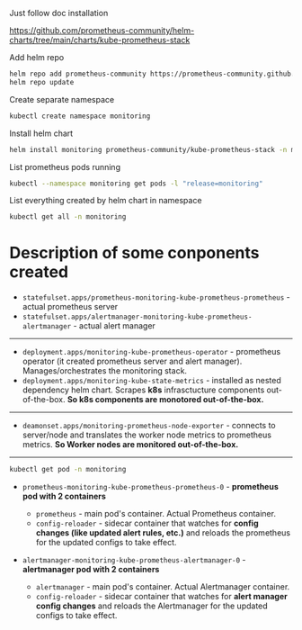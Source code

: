 Just follow doc installation

https://github.com/prometheus-community/helm-charts/tree/main/charts/kube-prometheus-stack

Add helm repo
```bash
helm repo add prometheus-community https://prometheus-community.github.io/helm-charts
helm repo update
```

Create separate namespace
```bash
kubectl create namespace monitoring
```

Install helm chart
```bash
helm install monitoring prometheus-community/kube-prometheus-stack -n monitoring
```

List prometheus pods running
```bash
kubectl --namespace monitoring get pods -l "release=monitoring"
```

List everything created by helm chart in namespace
```bash
kubectl get all -n monitoring 
```

# Description of some conponents created

- `statefulset.apps/prometheus-monitoring-kube-prometheus-prometheus` - actual prometheus server
- `statefulset.apps/alertmanager-monitoring-kube-prometheus-alertmanager` - actual alert manager

---

- `deployment.apps/monitoring-kube-prometheus-operator` - prometheus operator (it created prometheus server and alert manager). Manages/orchestrates the monitoring stack.
- `deployment.apps/monitoring-kube-state-metrics` - installed as nested dependency helm chart. Scrapes **k8s** infrasctucture components out-of-the-box. **So k8s components are monotored out-of-the-box.**

---

- `deamonset.apps/monitoring-prometheus-node-exporter` - connects to server/node and translates the worker node metrics to prometheus metrics. **So Worker nodes are monitored out-of-the-box.**

---

```bash
kubectl get pod -n monitoring
```

- `prometheus-monitoring-kube-prometheus-prometheus-0` - **prometheus pod with 2 containers**
  - `prometheus` - main pod's container. Actual Prometheus container.
  - `config-reloader` - sidecar container that watches for **config changes (like updated alert rules, etc.)** and reloads the prometheus for the updated configs to take effect.
 
- `alertmanager-monitoring-kube-prometheus-alertmanager-0` - **alertmanager pod with 2 containers**
  - `alertmanager` - main pod's container. Actual Alertmanager container.
  - `config-reloader` - sidecar container that watches for **alert manager config changes** and reloads the Alertmanager for the updated configs to take effect.

